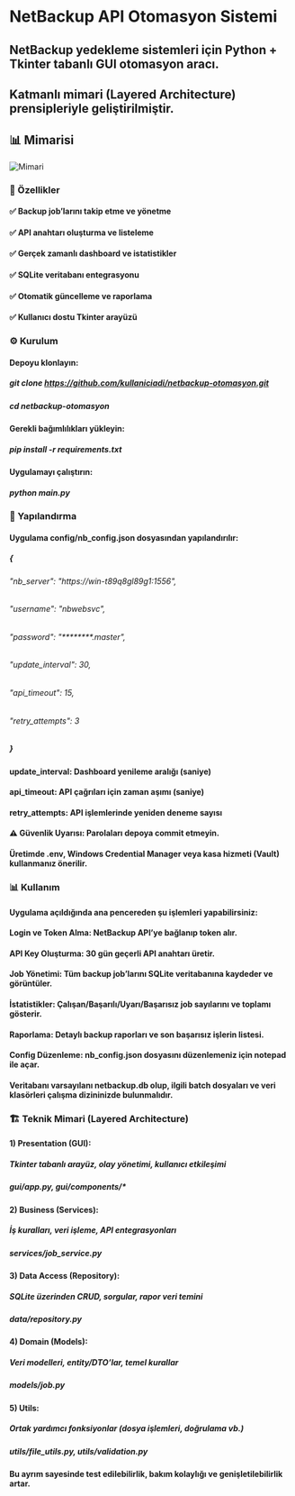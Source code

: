 # NetBackup API Otomasyon Sistemi

## NetBackup yedekleme sistemleri için Python + Tkinter tabanlı GUI otomasyon aracı.  
## Katmanlı mimari (Layered Architecture) prensipleriyle geliştirilmiştir.
## 📊 Mimarisi
![Mimari](assets/uyg-mimari.jpg)


### 🚀 Özellikler
#### ✅ Backup job’larını takip etme ve yönetme  
#### ✅ API anahtarı oluşturma ve listeleme  
#### ✅ Gerçek zamanlı dashboard ve istatistikler  
#### ✅ SQLite veritabanı entegrasyonu  
#### ✅ Otomatik güncelleme ve raporlama  
#### ✅ Kullanıcı dostu Tkinter arayüzü  

### ⚙️ Kurulum

#### Depoyu klonlayın:
##### git clone https://github.com/kullaniciadi/netbackup-otomasyon.git  
##### cd netbackup-otomasyon  

#### Gerekli bağımlılıkları yükleyin:
##### pip install -r requirements.txt  

#### Uygulamayı çalıştırın:
##### python main.py  

### 🔧 Yapılandırma
#### Uygulama config/nb_config.json dosyasından yapılandırılır:
##### {
######   "nb_server": "https://win-t89q8gl89g1:1556",
######   "username": "nbwebsvc",
######   "password": "********.master",
######   "update_interval": 30,
######   "api_timeout": 15,
######   "retry_attempts": 3
##### }

#### update_interval: Dashboard yenileme aralığı (saniye)  
#### api_timeout: API çağrıları için zaman aşımı (saniye)  
#### retry_attempts: API işlemlerinde yeniden deneme sayısı  

#### ⚠️ Güvenlik Uyarısı: Parolaları depoya commit etmeyin.  
#### Üretimde .env, Windows Credential Manager veya kasa hizmeti (Vault) kullanmanız önerilir.  

### 📊 Kullanım
#### Uygulama açıldığında ana pencereden şu işlemleri yapabilirsiniz:  

#### Login ve Token Alma: NetBackup API’ye bağlanıp token alır.  
#### API Key Oluşturma: 30 gün geçerli API anahtarı üretir.  
#### Job Yönetimi: Tüm backup job’larını SQLite veritabanına kaydeder ve görüntüler.  
#### İstatistikler: Çalışan/Başarılı/Uyarı/Başarısız job sayılarını ve toplamı gösterir.  
#### Raporlama: Detaylı backup raporları ve son başarısız işlerin listesi.  
#### Config Düzenleme: nb_config.json dosyasını düzenlemeniz için notepad ile açar.  

#### Veritabanı varsayılanı netbackup.db olup, ilgili batch dosyaları ve veri klasörleri çalışma dizininizde bulunmalıdır.  

### 🏗️ Teknik Mimari (Layered Architecture)

#### 1) Presentation (GUI):
##### Tkinter tabanlı arayüz, olay yönetimi, kullanıcı etkileşimi  
##### gui/app.py, gui/components/*  

#### 2) Business (Services):
##### İş kuralları, veri işleme, API entegrasyonları  
##### services/job_service.py  

#### 3) Data Access (Repository):
##### SQLite üzerinden CRUD, sorgular, rapor veri temini  
##### data/repository.py  

#### 4) Domain (Models):
##### Veri modelleri, entity/DTO’lar, temel kurallar  
##### models/job.py  

#### 5) Utils:
##### Ortak yardımcı fonksiyonlar (dosya işlemleri, doğrulama vb.)  
##### utils/file_utils.py, utils/validation.py  

#### Bu ayrım sayesinde test edilebilirlik, bakım kolaylığı ve genişletilebilirlik artar.



















